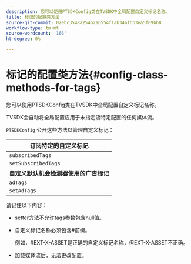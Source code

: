 ```yaml
---
description: 您可以使用PTSDKConfig类在TVSDK中全局配置自定义标记名称。
title: 标记的配置类方法
source-git-commit: 02ebc3548a254b2a6554f1ab34afbb3ea5f09bb8
workflow-type: tm+mt
source-wordcount: '166'
ht-degree: 0%

---
```


# 标记的配置类方法{#config-class-methods-for-tags}

您可以使用PTSDKConfig类在TVSDK中全局配置自定义标记名称。

TVSDK会自动将全局配置应用于未指定流特定配置的任何媒体流。

`PTSDKConfig` 公开这些方法以管理自定义标记：

| **订阅特定的自定义标记** |
|---|
| `subscribedTags` | 检索当前订阅的标记列表。 |
| `setSubscribedTags` | 设置将向应用程序公开的订阅标记的列表。 |
| **自定义默认机会检测器使用的广告标记** |
| `adTags` | 检索当前的广告标记列表。 |
| `setAdTags` | 设置默认机会生成器将使用的广告标记列表。 |

请记住以下内容：

* setter方法不允许tags参数包含null值。
* 自定义标记名称必须包含#前缀。

  例如，#EXT-X-ASSET是正确的自定义标记名称，但EXT-X-ASSET不正确。
* 加载媒体流后，无法更改配置。
